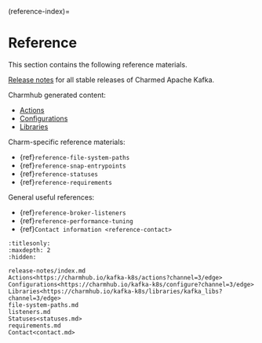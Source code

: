 (reference-index)=
# Reference

This section contains the following reference materials.

[Release notes](reference-release-notes-index) for all stable releases of Charmed Apache Kafka.

Charmhub generated content:

* [Actions](https://charmhub.io/kafka-k8s/actions?channel=3/edge)
* [Configurations](https://charmhub.io/kafka-k8s/configure?channel=3/edge)
* [Libraries](https://charmhub.io/kafka-k8s/libraries/kafka_libs?channel=3/edge)

Charm-specific reference materials:

* {ref}`reference-file-system-paths`
* {ref}`reference-snap-entrypoints`
* {ref}`reference-statuses`
* {ref}`reference-requirements`

General useful references:

* {ref}`reference-broker-listeners`
* {ref}`reference-performance-tuning`
* {ref}`Contact information <reference-contact>`

```{toctree}
:titlesonly:
:maxdepth: 2
:hidden:

release-notes/index.md
Actions<https://charmhub.io/kafka-k8s/actions?channel=3/edge>
Configurations<https://charmhub.io/kafka-k8s/configure?channel=3/edge>
Libraries<https://charmhub.io/kafka-k8s/libraries/kafka_libs?channel=3/edge>
file-system-paths.md
listeners.md
Statuses<statuses.md>
requirements.md
Contact<contact.md>
```
